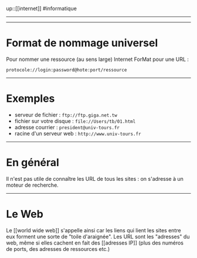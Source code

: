 up::[[internet]]
#informatique

----
---
# Format de nommage universel
Pour nommer une ressource (au sens large) Internet
ForMat pour une URL :

`protocole://login:password@hote:port/ressource`

---
# Exemples

- serveur de fichier : `ftp://ftp.giga.net.tw`
- fichier sur votre disque : `file://Users/tb/01.html`
- adresse courrier : `president@univ-tours.fr`
- racine d'un serveur web : `http://www.univ-tours.fr`

---
# En général
Il n'est pas utile de connaître les URL de tous les sites : on s'adresse à un moteur de recherche.

---
# Le Web

Le [[world wide web]] s'appelle ainsi car les liens qui lient les sites entre eux forment une sorte de "toile d'araignée".
Les URL sont les "adresses" du web, même si elles cachent en fait des [[adresses IP]] (plus des numéros de ports, des adresses de ressources etc.)

